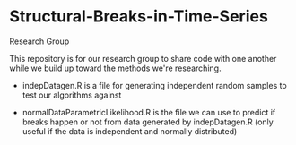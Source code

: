 # Structural-Breaks-in-Time-Series
Research Group

This repository is for our research group to share code with one another while we build up toward the methods we're researching.

- indepDatagen.R is a file for generating independent random samples to test our algorithms against

- normalDataParametricLikelihood.R is the file we can use to predict if breaks happen or not from data generated by indepDatagen.R (only useful if the data is independent and normally distributed)
